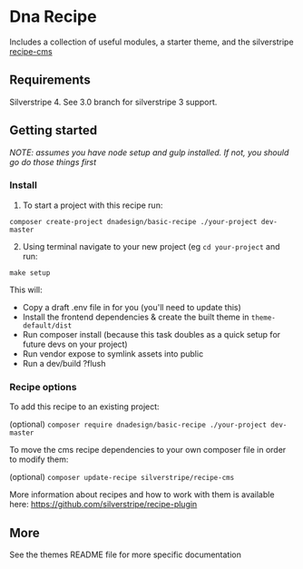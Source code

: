 # Dna Recipe

Includes a collection of useful modules, a starter theme, and the silverstripe [recipe-cms](https://github.com/silverstripe/recipe-cms)

## Requirements
Silverstripe 4. See 3.0 branch for silverstripe 3 support.

## Getting started
_NOTE: assumes you have node setup and gulp installed. If not, you should go do those things first_

### Install
1. To start a project with this recipe run:

`composer create-project dnadesign/basic-recipe ./your-project dev-master`

2. Using terminal navigate to your new project (eg `cd your-project` and run:  

`make setup`
    
This will: 
* Copy a draft .env file in for you (you'll need to update this)
* Install the frontend dependencies & create the built theme in `theme-default/dist`
* Run composer install (because this task doubles as a quick setup for future devs on your project)
* Run vendor expose to symlink assets into public
* Run a dev/build ?flush

### Recipe options

To add this recipe to an existing project:

(optional) `composer require dnadesign/basic-recipe ./your-project dev-master`

To move the cms recipe dependencies to your own composer file in order to modify them:

(optional) `composer update-recipe silverstripe/recipe-cms`

More information about recipes and how to work with them is available here: https://github.com/silverstripe/recipe-plugin

## More
See the themes README file for more specific documentation
